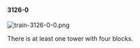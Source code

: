 #### 3126-0
![train-3126-0-0.png](https://github.com/lil-lab/nlvr/raw/master/nlvr/train/images/69/train-3126-0-0.png "train-3126-0-0.png")

There is at least one tower with four blocks.